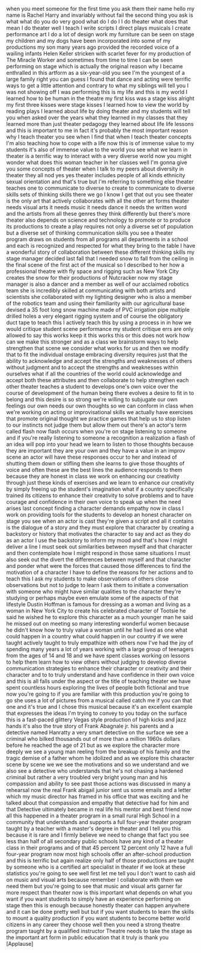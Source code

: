 
when you meet someone for the first time
you ask them their name hello my name is
Rachel Harry and invariably without fail
the second thing you ask is what what do
you do very good what do I do
I I do theater what does that mean
I do theater well I teach I write
scripts I direct plays musicals I create
performance art I do a lot of design
work my furniture can be seen on stage
my children and my dogs have been
incorporated into some of my productions
my son
many years ago provided the recorded
voice of a wailing infants Helen Keller
stricken with scarlet fever for my
production of The Miracle Worker
and sometimes from time to time I can be
seen performing on stage which is
actually the original reason why I
became enthralled in this artform as a
six-year-old you see I&#39;m the youngest of
a large family right you can guess I
found that dance and acting were
terrific ways to get a little attention
and contrary to what my siblings will
tell you I was not showing off I was
performing this is my life and this is
my world I learned how to be human in
the theatre my first kiss was a stage
kiss alright my first three kisses were
stage kisses I learned how to view the
world by reading plays I learned about
life by doing theater and my students
will tell you when asked over the years
what they learned in my classes that
they learned more than just theater
pedagogy they learned about life life
lessons and this is important to me in
fact it&#39;s probably the most
important reason why I teach theater you
see when I find that when I teach
theater concepts I&#39;m also teaching how
to cope with a life now this is of
immense value to my students it&#39;s also
of immense value to the world you see
what we learn in theater is a terrific
way to interact with a very diverse
world now you might wonder what does
this woman teacher in her classes well
I&#39;m gonna give you some concepts of
theater when I talk to my peers about
diversity in theater they all nod yes
yes theater includes people of all kinds
ethnicity sexual orientation and that&#39;s
true but I&#39;m referring to something else
theater teaches one to communicate to
diverse to create to communicate to
diverse skills sets of thinking skills
there we go I know I get that out you
see theater is the only art that
actively collaborates with all the other
art forms theater needs visual arts it
needs music it needs dance
it needs the written word and the
artists from all these genres they think
differently but there&#39;s more theater
also depends on science and technology
to promote or to produce its productions
to create a play requires not only a
diverse set of population but a diverse
set of thinking communication skills you
see a theater program draws on students
from all programs all departments in a
school and each is recognized and
respected for what they bring to the
table I have a wonderful story of
collaboration between these different
thinking skills my stage manager decided
last fall that I needed snow to fall
from the ceiling in the final scene of
the first act of the musical so I
described to her how a professional
theatre with fly space and rigging such
as New York City
creates the snow for their productions
of Nutcracker now my stage manager is
also a dancer and a member as well of
our acclaimed robotics team she is
incredibly skilled at communicating with
both artists and scientists she
collaborated with my lighting designer
who is also a member of the robotics
team and using their familiarity with
our agricultural base devised a 35 foot
long snow machine made of PVC irrigation
pipe multiple drilled holes a very
elegant rigging system and of course the
obligatory duct tape to teach this I
actively teach this by using a process
in in how we would critique student
scene performance my student critique
errs are only allowed to say this works
keep it this works this or this does not
work how can we make this stronger and
as a class we brainstorm ways to help
strengthen that scene we consider what
works for us and then we modify that to
fit the individual onstage embracing
diversity requires just that the ability
to acknowledge and accept the strengths
and weaknesses of others without
judgment and to accept the strengths and
weaknesses within ourselves what if all
the countries of the world could
acknowledge and accept both these
attributes and then collaborate to help
strengthen each other theater teaches a
student to develops one&#39;s own voice over
the course of development of the human
being there evolves a desire to fit in
to belong and this desire is so strong
we&#39;re willing to subjugate our own
feelings our own needs our own thoughts
so we can conform in class when we&#39;re
working on acting or improvisational
skills we actually have exercises that
promote original thought we practice
games that help us to stop listen to our
instincts not judge them but allow them
out there&#39;s an actor&#39;s term called flash
now flash occurs when you&#39;re on stage
listening to someone and if you&#39;re
really listening to someone a
recognition a realization a flash of an
idea will pop into your head we learn to
listen to those thoughts because they
are important they are your own and they
have a value in an improv scene an actor
will have these responses occur to her
and instead of shutting them down or
stifling them she learns to give those
thoughts of voice and often these are
the best lines the audience responds to
them because they are honest in class we
work on enhancing our creativity through
just these kinds of exercises and we
learn to enhance our creativity by
simply freeing up the student&#39;s
imagination what if a country
specifically trained its citizens to
enhance their creativity to solve
problems and to have courage and
confidence in their own voice to speak
up when the need arises last concept
finding a character demands empathy now
in class I work on providing tools for
the students to develop an honest
character on stage you see when an actor
is cast they&#39;re given a script and all
it contains is the dialogue of a story
and they must explore that character by
creating a backstory or history that
motivates the character to say and act
as they do as an actor I use the
backstory to inform my mood and that&#39;s
how I might deliver a line
I must seek out similarities between
myself and that character and then
contemplate how I might respond in those
same situations I must also seek out the
divert the differences between myself
and that character and ponder what were
the forces that caused those differences
to find the motivation of a character I
have to define the reasons for her
actions and to teach this I ask my
students to make observations of others
close observations but not to judge to
learn I ask them to initiate a
conversation with someone who might have
similar qualities to the character
they&#39;re studying or perhaps maybe even
emulate some of the aspects of that
lifestyle Dustin Hoffman is famous for
dressing as a woman and living as a
woman in New York City to create his
celebrated character of Tootsie he said
he wished he to explore this character
as a much younger man he said he missed
out on meeting so many interesting
wonderful women because he didn&#39;t know
how to truly value a woman until he had
lived as one what could happen in a
country what could happen in our country
if we were taught actively taught to
truly empathize with others now I&#39;ve had
the joy of spending many years a lot of
years working with a large group of
teenagers from the ages of 14 and 18 and
we have spent classes working on lessons
to help them learn how to view others
without judging to develop diverse
communication strategies to enhance
their character or creativity and their
character and to
to truly understand and have confidence
in their own voice and this is all falls
under the aspect or the title of
teaching theater we have spent countless
hours exploring the lives of people both
fictional and true
now you&#39;re going to if you are familiar
with this production you&#39;re going to go
she uses a lot of pictures from a
musical called catch me if you can that
one and it&#39;s true and I chose this
musical because it&#39;s an excellent
example that expresses the ideas I&#39;m
trying to convey to you today
on the surface this is a fast-paced
glittery Vegas style production of high
kicks and jazz hands it&#39;s also the true
story of Frank Abagnale jr. his parents
and a detective named Hanratty a very
smart detective on the surface we see a
criminal who bilked thousands out of
more than a million 1960s dollars before
he reached the age of 21 but as we
explore the character more deeply we see
a young man reeling from the breakup of
his family and the tragic demise of a
father whom he idolized and as we
explore this character scene by scene we
we see the motivations and so we
understand and we also see a detective
who understands that he&#39;s not chasing a
hardened criminal but rather a very
troubled very bright young man and his
compassion and ability to see past those
actions was discussed in many a
rehearsal now the real Frank abigail
junior sent us some emails and a letter
which my music director has framed in
his office that was exciting and he
talked about that compassion and empathy
that detective had for him
and that Detective ultimately became in
real life his mentor and best friend now
all this happened in a theater program
in a small rural High School in a
community that understands and supports
a full four-year theater program taught
by a teacher with a master&#39;s degree in
theater and I tell you this because it
is rare and I firmly believe we need to
change that fact you see less than half
of all secondary public schools have any
kind of a theater class in their
programs and of that 45 percent 12
percent only 12 have a full four-year
program now most high schools offer an
after-school production and this is
terrific but again realize only half of
those productions are taught by someone
who is a certified art specialist in
theater if we look at these statistics
you&#39;re going to see well first let me
tell you I don&#39;t want to cash aid on
music and visual arts because remember I
collaborate with them we need them but
you&#39;re going to see that music and
visual arts garner far more respect than
theater now is this important
what depends on what you want if you
want students to simply have an
experience performing on stage then this
is enough because honestly theater can
happen anywhere and it can be done
pretty well but but if you want students
to learn the skills to mount a quality
production if you want students to
become better world citizens in any
career they choose well then you need a
strong theatre program taught by a
qualified instructor
Theatre needs to take the stage as the
important art form in public education
that it truly is thank you
[Applause]

